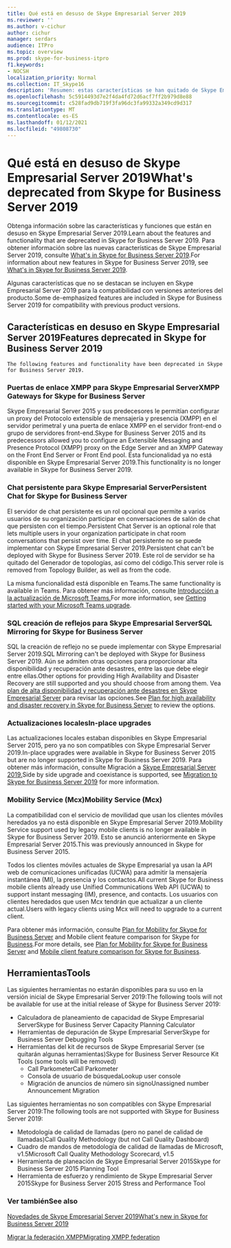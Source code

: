 ```yaml
---
title: Qué está en desuso de Skype Empresarial Server 2019
ms.reviewer: ''
ms.author: v-cichur
author: cichur
manager: serdars
audience: ITPro
ms.topic: overview
ms.prod: skype-for-business-itpro
f1.keywords:
- NOCSH
localization_priority: Normal
ms.collection: IT_Skype16
description: 'Resumen: estas características se han quitado de Skype Empresarial Server 2019.'
ms.openlocfilehash: 5c5914493d7e2f4da4fd72d6acf7ff2b979d8e88
ms.sourcegitcommit: c528fad9db719f3fa96dc3fa99332a349cd9d317
ms.translationtype: MT
ms.contentlocale: es-ES
ms.lasthandoff: 01/12/2021
ms.locfileid: "49808730"
---
```

# <a name="whats-deprecated-from-skype-for-business-server-2019"></a><span data-ttu-id="0d21e-103">Qué está en desuso de Skype Empresarial Server 2019</span><span class="sxs-lookup"><span data-stu-id="0d21e-103">What's deprecated from Skype for Business Server 2019</span></span>

<span data-ttu-id="0d21e-104">Obtenga información sobre las características y funciones que están en desuso en Skype Empresarial Server 2019.</span><span class="sxs-lookup"><span data-stu-id="0d21e-104">Learn about the features and functionality that are deprecated in Skype for Business Server 2019.</span></span> <span data-ttu-id="0d21e-105">Para obtener información sobre las nuevas características de Skype Empresarial Server 2019, consulte [What's in Skype for Business Server 2019](whats-new.md).</span><span class="sxs-lookup"><span data-stu-id="0d21e-105">For information about new features in Skype for Business Server 2019, see [What's in Skype for Business Server 2019](whats-new.md).</span></span>

<span data-ttu-id="0d21e-106">Algunas características que no se destacan se incluyen en Skype Empresarial Server 2019 para la compatibilidad con versiones anteriores del producto.</span><span class="sxs-lookup"><span data-stu-id="0d21e-106">Some de-emphasized features are included in Skype for Business Server 2019 for compatibility with previous product versions.</span></span>

## <a name="features-deprecated-in-skype-for-business-server-2019"></a><span data-ttu-id="0d21e-107">Características en desuso en Skype Empresarial Server 2019</span><span class="sxs-lookup"><span data-stu-id="0d21e-107">Features deprecated in Skype for Business Server 2019</span></span> 

    The following features and functionality have been deprecated in Skype for Business Server 2019.

### <a name="xmpp-gateways-for-skype-for-business-server"></a><span data-ttu-id="0d21e-108">Puertas de enlace XMPP para Skype Empresarial Server</span><span class="sxs-lookup"><span data-stu-id="0d21e-108">XMPP Gateways for Skype for Business Server</span></span>

<span data-ttu-id="0d21e-109">Skype Empresarial Server 2015 y sus predecesores le permitían configurar un proxy del Protocolo extensible de mensajería y presencia (XMPP) en el servidor perimetral y una puerta de enlace XMPP en el servidor front-end o grupo de servidores front-end.</span><span class="sxs-lookup"><span data-stu-id="0d21e-109">Skype for Business Server 2015 and its predecessors allowed you to configure an Extensible Messaging and Presence Protocol (XMPP) proxy on the Edge Server and an XMPP Gateway on the Front End Server or Front End pool.</span></span> <span data-ttu-id="0d21e-110">Esta funcionalidad ya no está disponible en Skype Empresarial Server 2019.</span><span class="sxs-lookup"><span data-stu-id="0d21e-110">This functionality is no longer available in Skype for Business Server 2019.</span></span>

### <a name="persistent-chat-for-skype-for-business-server"></a><span data-ttu-id="0d21e-111">Chat persistente para Skype Empresarial Server</span><span class="sxs-lookup"><span data-stu-id="0d21e-111">Persistent Chat for Skype for Business Server</span></span>

<span data-ttu-id="0d21e-112">El servidor de chat persistente es un rol opcional que permite a varios usuarios de su organización participar en conversaciones de salón de chat que persisten con el tiempo.</span><span class="sxs-lookup"><span data-stu-id="0d21e-112">Persistent Chat Server is an optional role that lets multiple users in your organization participate in chat room conversations that persist over time.</span></span> <span data-ttu-id="0d21e-113">El chat persistente no se puede implementar con Skype Empresarial Server 2019.</span><span class="sxs-lookup"><span data-stu-id="0d21e-113">Persistent chat can't be deployed with Skype for Business Server 2019.</span></span> <span data-ttu-id="0d21e-114">Este rol de servidor se ha quitado del Generador de topologías, así como del código.</span><span class="sxs-lookup"><span data-stu-id="0d21e-114">This server role is removed from Topology Builder, as well as from the code.</span></span> 

<span data-ttu-id="0d21e-115">La misma funcionalidad está disponible en Teams.</span><span class="sxs-lookup"><span data-stu-id="0d21e-115">The same functionality is available in Teams.</span></span> <span data-ttu-id="0d21e-116">Para obtener más información, consulte [Introducción a la actualización de Microsoft Teams.](/microsoftteams/upgrade-start-here)</span><span class="sxs-lookup"><span data-stu-id="0d21e-116">For more information, see [Getting started with your Microsoft Teams upgrade](/microsoftteams/upgrade-start-here).</span></span>

### <a name="sql-mirroring-for-skype-for-business-server"></a><span data-ttu-id="0d21e-117">SQL creación de reflejos para Skype Empresarial Server</span><span class="sxs-lookup"><span data-stu-id="0d21e-117">SQL Mirroring for Skype for Business Server</span></span>

<span data-ttu-id="0d21e-118">SQL la creación de reflejo no se puede implementar con Skype Empresarial Server 2019.</span><span class="sxs-lookup"><span data-stu-id="0d21e-118">SQL Mirroring can't be deployed with Skype for Business Server 2019.</span></span> <span data-ttu-id="0d21e-119">Aún se admiten otras opciones para proporcionar alta disponibilidad y recuperación ante desastres, entre las que debe elegir entre ellas.</span><span class="sxs-lookup"><span data-stu-id="0d21e-119">Other options for providing High Availability and Disaster Recovery are still supported and you should choose from among them.</span></span> <span data-ttu-id="0d21e-120">Vea [plan de alta disponibilidad y recuperación ante desastres en Skype Empresarial Server](../SfbServer/plan-your-deployment/high-availability-and-disaster-recovery/high-availability-and-disaster-recovery.md) para revisar las opciones.</span><span class="sxs-lookup"><span data-stu-id="0d21e-120">See [Plan for high availability and disaster recovery in Skype for Business Server](../SfbServer/plan-your-deployment/high-availability-and-disaster-recovery/high-availability-and-disaster-recovery.md) to review the options.</span></span>

### <a name="in-place-upgrades"></a><span data-ttu-id="0d21e-121">Actualizaciones locales</span><span class="sxs-lookup"><span data-stu-id="0d21e-121">In-place upgrades</span></span> 

<span data-ttu-id="0d21e-122">Las actualizaciones locales estaban disponibles en Skype Empresarial Server 2015, pero ya no son compatibles con Skype Empresarial Server 2019.</span><span class="sxs-lookup"><span data-stu-id="0d21e-122">In-place upgrades were available in Skype for Business Server 2015 but are no longer supported in Skype for Business Server 2019.</span></span> <span data-ttu-id="0d21e-123">Para obtener más información, consulte Migración a [Skype Empresarial Server 2019.](migration/migration-to-skype-for-business-server-2019.md)</span><span class="sxs-lookup"><span data-stu-id="0d21e-123">Side by side upgrade and coexistance is supported, see [Migration to Skype for Business Server 2019](migration/migration-to-skype-for-business-server-2019.md) for more information.</span></span>

### <a name="mobility-service-mcx"></a><span data-ttu-id="0d21e-124">Mobility Service (Mcx)</span><span class="sxs-lookup"><span data-stu-id="0d21e-124">Mobility Service (Mcx)</span></span>

<span data-ttu-id="0d21e-125">La compatibilidad con el servicio de movilidad que usan los clientes móviles heredados ya no está disponible en Skype Empresarial Server 2019.</span><span class="sxs-lookup"><span data-stu-id="0d21e-125">Mobility Service support used by legacy mobile clients is no longer available in Skype for Business Server 2019.</span></span> <span data-ttu-id="0d21e-126">Esto se anunció anteriormente en Skype Empresarial Server 2015.</span><span class="sxs-lookup"><span data-stu-id="0d21e-126">This was previously announced in Skype for Business Server 2015.</span></span>

<span data-ttu-id="0d21e-127">Todos los clientes móviles actuales de Skype Empresarial ya usan la API web de comunicaciones unificadas (UCWA) para admitir la mensajería instantánea (MI), la presencia y los contactos.</span><span class="sxs-lookup"><span data-stu-id="0d21e-127">All current Skype for Business mobile clients already use Unified Communications Web API (UCWA) to support instant messaging (IM), presence, and contacts.</span></span> <span data-ttu-id="0d21e-128">Los usuarios con clientes heredados que usen Mcx tendrán que actualizar a un cliente actual.</span><span class="sxs-lookup"><span data-stu-id="0d21e-128">Users with legacy clients using Mcx will need to upgrade to a current client.</span></span>

<span data-ttu-id="0d21e-129">Para obtener más información, consulte [Plan for Mobility for Skype for Business Server](../SfbServer/plan-your-deployment/mobility.md) and Mobile client feature comparison for Skype for [Business](../SfbServer/plan-your-deployment/clients-and-devices/mobile-feature-comparison.md).</span><span class="sxs-lookup"><span data-stu-id="0d21e-129">For more details, see [Plan for Mobility for Skype for Business Server](../SfbServer/plan-your-deployment/mobility.md) and [Mobile client feature comparison for Skype for Business](../SfbServer/plan-your-deployment/clients-and-devices/mobile-feature-comparison.md).</span></span>

## <a name="tools"></a><span data-ttu-id="0d21e-130">Herramientas</span><span class="sxs-lookup"><span data-stu-id="0d21e-130">Tools</span></span>

<span data-ttu-id="0d21e-131">Las siguientes herramientas no estarán disponibles para su uso en la versión inicial de Skype Empresarial Server 2019:</span><span class="sxs-lookup"><span data-stu-id="0d21e-131">The following tools will not be available for use at the initial release of Skype for Business Server 2019:</span></span>

- <span data-ttu-id="0d21e-132">Calculadora de planeamiento de capacidad de Skype Empresarial Server</span><span class="sxs-lookup"><span data-stu-id="0d21e-132">Skype for Business Server Capacity Planning Calculator</span></span>
- <span data-ttu-id="0d21e-133">Herramientas de depuración de Skype Empresarial Server</span><span class="sxs-lookup"><span data-stu-id="0d21e-133">Skype for Business Server Debugging Tools</span></span>
- <span data-ttu-id="0d21e-134">Herramientas del kit de recursos de Skype Empresarial Server (se quitarán algunas herramientas)</span><span class="sxs-lookup"><span data-stu-id="0d21e-134">Skype for Business Server Resource Kit Tools (some tools will be removed)</span></span>
    - <span data-ttu-id="0d21e-135">Call Parkometer</span><span class="sxs-lookup"><span data-stu-id="0d21e-135">Call Parkometer</span></span>
    - <span data-ttu-id="0d21e-136">Consola de usuario de búsqueda</span><span class="sxs-lookup"><span data-stu-id="0d21e-136">Lookup user console</span></span>
    - <span data-ttu-id="0d21e-137">Migración de anuncios de número sin signo</span><span class="sxs-lookup"><span data-stu-id="0d21e-137">Unassigned number Announcement Migration</span></span>

<span data-ttu-id="0d21e-138">Las siguientes herramientas no son compatibles con Skype Empresarial Server 2019:</span><span class="sxs-lookup"><span data-stu-id="0d21e-138">The following tools are not supported with Skype for Business Server 2019:</span></span>

- <span data-ttu-id="0d21e-139">Metodología de calidad de llamadas (pero no panel de calidad de llamadas)</span><span class="sxs-lookup"><span data-stu-id="0d21e-139">Call Quality Methodology (but not Call Quality Dashboard)</span></span>
- <span data-ttu-id="0d21e-140">Cuadro de mandos de metodología de calidad de llamadas de Microsoft, v1.5</span><span class="sxs-lookup"><span data-stu-id="0d21e-140">Microsoft Call Quality Methodology Scorecard, v1.5</span></span>
- <span data-ttu-id="0d21e-141">Herramienta de planeación de Skype Empresarial Server 2015</span><span class="sxs-lookup"><span data-stu-id="0d21e-141">Skype for Business Server 2015 Planning Tool</span></span>
- <span data-ttu-id="0d21e-142">Herramienta de esfuerzo y rendimiento de Skype Empresarial Server 2015</span><span class="sxs-lookup"><span data-stu-id="0d21e-142">Skype for Business Server 2015 Stress and Performance Tool</span></span>

### <a name="see-also"></a><span data-ttu-id="0d21e-143">Ver también</span><span class="sxs-lookup"><span data-stu-id="0d21e-143">See also</span></span>

[<span data-ttu-id="0d21e-144">Novedades de Skype Empresarial Server 2019</span><span class="sxs-lookup"><span data-stu-id="0d21e-144">What's new in Skype for Business Server 2019</span></span>](whats-new.md)

[<span data-ttu-id="0d21e-145">Migrar la federación XMPP</span><span class="sxs-lookup"><span data-stu-id="0d21e-145">Migrating XMPP federation</span></span>](migration/migrating-xmpp-federation.md)
